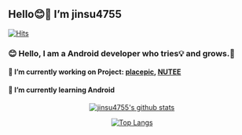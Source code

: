 ## Hello😊👋 I’m jinsu4755 
[![Hits](https://hits.seeyoufarm.com/api/count/incr/badge.svg?url=https%3A%2F%2Fgithub.com%2Fzzsza)](https://hits.seeyoufarm.com) 
### 😊 Hello, I am a Android developer who tries💡 and grows.🌱
#### 🔭 I’m currently working on Project: [placepic](https://github.com/placepic/placepic_android), [NUTEE](https://github.com/team-nutee/NUTEE-Android)</br>
#### 🌱 I’m currently learning Android



  <div align=center>
	
  [![jinsu4755's github stats](https://github-readme-stats.vercel.app/api?username=jinsu4755&show_icons=true&count_private=true)](https://github.com/anuraghazra/github-readme-stats)

  [![Top Langs](https://github-readme-stats.vercel.app/api/top-langs/?username=jinsu4755&layout=compact)](https://github.com/anuraghazra/github-readme-stats)	
  </div>


<!--
**jinsu4755/jinsu4755** is a ✨ _special_ ✨ repository because its `README.md` (this file) appears on your GitHub profile.

Here are some ideas to get you started:

- 🔭 I’m currently working on ...
- 🌱 I’m currently learning ...
- 👯 I’m looking to collaborate on ...
- 🤔 I’m looking for help with ...
- 💬 Ask me about ...
- 📫 How to reach me: ...
- 😄 Pronouns: ...
- ⚡ Fun fact: ...
-->
